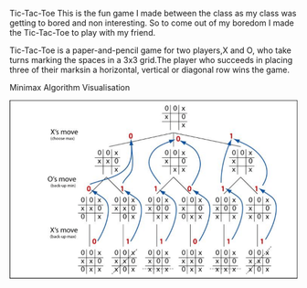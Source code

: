 Tic-Tac-Toe
This is the fun game I made between the class as my class was getting to bored and non interesting. So to come out of my boredom I made the Tic-Tac-Toe to play with my friend.

Tic-Tac-Toe is a paper-and-pencil game for two players,X and O, who take turns marking the spaces in a 3x3 grid.The player who succeeds in placing three of their marksin a horizontal, vertical or diagonal row wins the game.

Minimax Algorithm Visualisation


![alt text](https://github.com/AkhileshPokale-IND/TIC_TAK_TOE/blob/main/MiniMax-algorithm.png)
